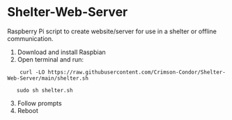 # Shelter-Web-Server
Raspberry Pi script to create website/server for use in a shelter or offline communication.

1. Download and install Raspbian
2. Open terminal and run:
```
    curl -LO https://raw.githubusercontent.com/Crimson-Condor/Shelter-Web-Server/main/shelter.sh
```
```
   sudo sh shelter.sh
```
3. Follow prompts
4. Reboot

